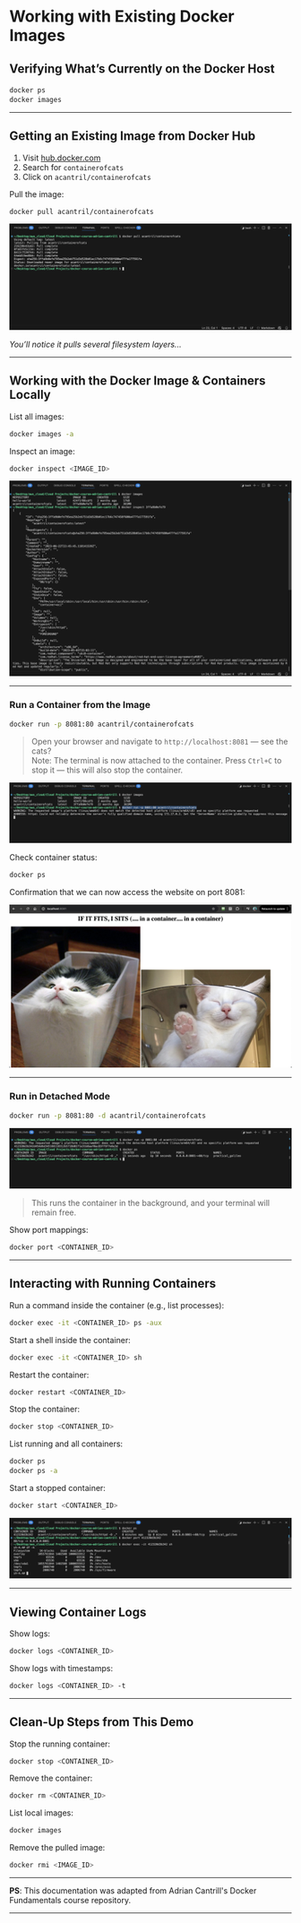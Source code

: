 # Working with Existing Docker Images

## Verifying What’s Currently on the Docker Host

```bash
docker ps
docker images
```

---

## Getting an Existing Image from Docker Hub

1. Visit [hub.docker.com](https://hub.docker.com/)
2. Search for `containerofcats`
3. Click on `acantril/containerofcats`

Pull the image:

```bash
docker pull acantril/containerofcats
```

![Pulled Docker Image](https://github.com/JThomas404/docker-course-adrian-cantrill/raw/main/images/pulled_docker_image.png)

*You’ll notice it pulls several filesystem layers...*

---

## Working with the Docker Image & Containers Locally

List all images:

```bash
docker images -a
```

Inspect an image:

```bash
docker inspect <IMAGE_ID>
```

![Docker Inspect](https://github.com/JThomas404/docker-course-adrian-cantrill/raw/main/images/docker_inspect.png)

---

### Run a Container from the Image

```bash
docker run -p 8081:80 acantril/containerofcats
```

> Open your browser and navigate to `http://localhost:8081` — see the cats?  
> Note: The terminal is now attached to the container. Press `Ctrl+C` to stop it — this will also stop the container.

![Port Mapping](https://github.com/JThomas404/docker-course-adrian-cantrill/raw/main/images/port_mapping.png)

Check container status:

```bash
docker ps
```

Confirmation that we can now access the website on port 8081:

![Container of Cats](https://github.com/JThomas404/docker-course-adrian-cantrill/raw/main/images/container_of_cats.png)

---

### Run in Detached Mode

```bash
docker run -p 8081:80 -d acantril/containerofcats
```

![Detached Mode](https://github.com/JThomas404/docker-course-adrian-cantrill/raw/main/images/detached_mode.png)

> This runs the container in the background, and your terminal will remain free.

Show port mappings:

```bash
docker port <CONTAINER_ID>
```

---

## Interacting with Running Containers

Run a command inside the container (e.g., list processes):

```bash
docker exec -it <CONTAINER_ID> ps -aux
```

Start a shell inside the container:

```bash
docker exec -it <CONTAINER_ID> sh
```

Restart the container:

```bash
docker restart <CONTAINER_ID>
```

Stop the container:

```bash
docker stop <CONTAINER_ID>
```

List running and all containers:

```bash
docker ps
docker ps -a
```

Start a stopped container:

```bash
docker start <CONTAINER_ID>
```

![Interacting with Containers](https://github.com/JThomas404/docker-course-adrian-cantrill/raw/main/images/interacting_with_containers.png)

---

## Viewing Container Logs

Show logs:

```bash
docker logs <CONTAINER_ID>
```

Show logs with timestamps:

```bash
docker logs <CONTAINER_ID> -t
```

---

## Clean-Up Steps from This Demo

Stop the running container:

```bash
docker stop <CONTAINER_ID>
```

Remove the container:

```bash
docker rm <CONTAINER_ID>
```

List local images:

```bash
docker images
```

Remove the pulled image:

```bash
docker rmi <IMAGE_ID>
```

---

**PS**: This documentation was adapted from Adrian Cantrill's Docker Fundamentals course repository.

---

